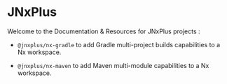 # JNxPlus

Welcome to the Documentation & Resources for JNxPlus projects :

- `@jnxplus/nx-gradle`
  to add Gradle multi-project builds capabilities to a Nx workspace.

- `@jnxplus/nx-maven`
  to add Maven multi-module capabilities to a Nx workspace.
